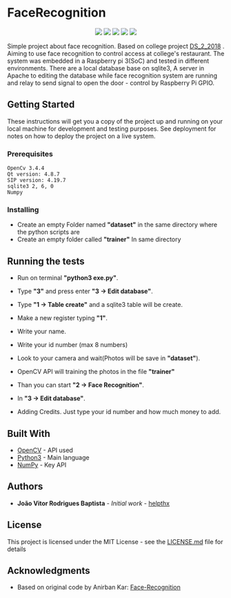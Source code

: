 
# FaceRecognition

<p align="center">
 
<a href="Update" alt="">
        <img src="https://img.shields.io/eclipse-marketplace/last-update/notepad4e.svg" /></a>
        
<a href="License" alt="">
        <img src="https://img.shields.io/dub/l/vibe-d.svg" /></a>
        
<a href="Version" alt="">
        <img src="https://img.shields.io/badge/Version-v1-green.svg" /></a>
        
<a href="Python_Version" alt="">
       <img src="https://img.shields.io/pypi/pyversions/Django.svg" /></a>
 
 
<a href="Size" alt="">
       <img src="https://img.shields.io/github/repo-size/badges/shields.svg" /></a>

</p>

Simple project about face recognition. Based on college project [DS_2_2018](https://github.com/helpthx/DS_2_2018) . Aiming to use face recognition to control access at college's restaurant. The system was embedded in a Raspberry pi 3(SoC) and tested in different environments. There are a local database base on sqlite3, A server in Apache to editing the database while face recognition system are running and relay to send signal to open the door - control by Raspberry Pi GPIO.


## Getting Started

These instructions will get you a copy of the project up and running on your local machine for development and testing purposes. See deployment for notes on how to deploy the project on a live system.

### Prerequisites

```
OpenCv 3.4.4
Qt version: 4.8.7
SIP version: 4.19.7
sqlite3 2, 6, 0
Numpy 
```

### Installing

* Create an empty Folder named **"dataset"** in the same directory where the python scripts are 
* Create an empty folder called **"trainer"** In same directory 


## Running the tests


* Run on terminal **"python3 exe.py"**.
* Type **"3"** and press enter **"3 -> Edit database"**.
* Type **"1 -> Table create"** and a sqlite3 table will be create.
* Make a new register typing **"1"**.
* Write your name.
* Write your id number (max 8 numbers)
* Look to your camera and wait(Photos will be save in **"dataset"**).
* OpenCV API will training the photos in the file **"trainer"**
* Than you can start **"2 -> Face Recognition"**.



* In **"3 -> Edit database"**.
* Adding Credits. Just type your id number and how much money to add.


## Built With

* [OpenCV](https://opencv.org/) - API used
* [Python3](https://www.python.org/download/releases/3.0/) - Main language
* [NumPy](http://www.numpy.org/) - Key API 


## Authors

* **João Vitor Rodrigues Baptista** - *Initial work* - [helpthx](https://github.com/helpthx)

## License

This project is licensed under the MIT License - see the [LICENSE.md](LICENSE.md) file for details

## Acknowledgments

* Based on original code by Anirban Kar: [Face-Recognition](https://github.com/thecodacus/Face-Recognition)
 
